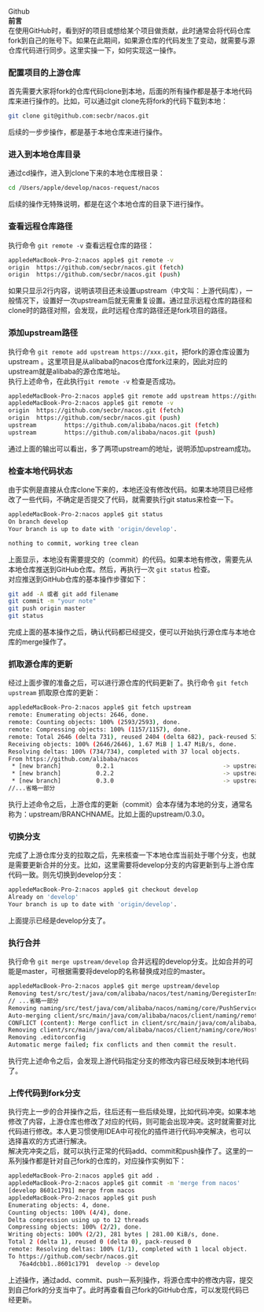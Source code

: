 Github<br />**前言**<br />在使用GitHub时，看到好的项目或想给某个项目做贡献，此时通常会将代码仓库fork到自己的账号下。如果在此期间，如果源仓库的代码发生了变动，就需要与源仓库代码进行同步。这里实操一下，如何实现这一操作。
<a name="wgmaV"></a>
### **配置项目的上游仓库**
首先需要大家将fork的仓库代码clone到本地，后面的所有操作都是基于本地代码库来进行操作的。比如，可以通过git clone先将fork的代码下载到本地：
```bash
git clone git@github.com:secbr/nacos.git
```
后续的一步步操作，都是基于本地仓库来进行操作。
<a name="uT5tD"></a>
### **进入到本地仓库目录**
通过cd操作，进入到clone下来的本地仓库根目录：
```bash
cd /Users/apple/develop/nacos-request/nacos
```
后续的操作无特殊说明，都是在这个本地仓库的目录下进行操作。
<a name="eZo8z"></a>
### **查看远程仓库路径**
执行命令 `git remote -v` 查看远程仓库的路径：
```bash
appledeMacBook-Pro-2:nacos apple$ git remote -v
origin  https://github.com/secbr/nacos.git (fetch)
origin  https://github.com/secbr/nacos.git (push)
```
如果只显示2行内容，说明该项目还未设置upstream（中文叫：上游代码库），一般情况下，设置好一次upstream后就无需重复设置。通过显示远程仓库的路径和clone时的路径对照，会发现，此时远程仓库的路径还是fork项目的路径。
<a name="zWobK"></a>
### **添加upstream路径**
执行命令 `git remote add upstream https://xxx.git`，把fork的源仓库设置为 upstream 。这里项目是从alibaba的nacos仓库fork过来的，因此对应的upstream就是alibaba的源仓库地址。<br />执行上述命令，在此执行`git remote -v` 检查是否成功。
```bash
appledeMacBook-Pro-2:nacos apple$ git remote add upstream https://github.com/alibaba/nacos.git
appledeMacBook-Pro-2:nacos apple$ git remote -v
origin  https://github.com/secbr/nacos.git (fetch)
origin  https://github.com/secbr/nacos.git (push)
upstream        https://github.com/alibaba/nacos.git (fetch)
upstream        https://github.com/alibaba/nacos.git (push)
```
通过上面的输出可以看出，多了两项upstream的地址，说明添加upstream成功。
<a name="yXwfb"></a>
### **检查本地代码状态**
由于实例是直接从仓库clone下来的，本地还没有修改代码。如果本地项目已经修改了一些代码，不确定是否提交了代码，就需要执行git status来检查一下。
```bash
appledeMacBook-Pro-2:nacos apple$ git status
On branch develop
Your branch is up to date with 'origin/develop'.

nothing to commit, working tree clean
```
上面显示，本地没有需要提交的（commit）的代码。如果本地有修改，需要先从本地仓库推送到GitHub仓库。然后，再执行一次 `git status` 检查。<br />对应推送到GitHub仓库的基本操作步骤如下：
```bash
git add -A 或者 git add filename
git commit -m "your note"
git push origin master
git status
```
完成上面的基本操作之后，确认代码都已经提交，便可以开始执行源仓库与本地仓库的merge操作了。
<a name="syicO"></a>
### **抓取源仓库的更新**
经过上面步骤的准备之后，可以进行源仓库的代码更新了。执行命令 `git fetch upstream` 抓取原仓库的更新：
```bash
appledeMacBook-Pro-2:nacos apple$ git fetch upstream
remote: Enumerating objects: 2646, done.
remote: Counting objects: 100% (2593/2593), done.
remote: Compressing objects: 100% (1157/1157), done.
remote: Total 2646 (delta 731), reused 2404 (delta 682), pack-reused 53
Receiving objects: 100% (2646/2646), 1.67 MiB | 1.47 MiB/s, done.
Resolving deltas: 100% (734/734), completed with 37 local objects.
From https://github.com/alibaba/nacos
 * [new branch]          0.2.1                               -> upstream/0.2.1
 * [new branch]          0.2.2                               -> upstream/0.2.2
 * [new branch]          0.3.0                               -> upstream/0.3.0
//...省略一部分
```
执行上述命令之后，上游仓库的更新（commit）会本存储为本地的分支，通常名称为：upstream/BRANCHNAME。比如上面的upstream/0.3.0。
<a name="HlkpH"></a>
### **切换分支**
完成了上游仓库分支的拉取之后，先来核查一下本地仓库当前处于哪个分支，也就是需要更新合并的分支。比如，这里需要将develop分支的内容更新到与上游仓库代码一致。则先切换到develop分支：
```bash
appledeMacBook-Pro-2:nacos apple$ git checkout develop
Already on 'develop'
Your branch is up to date with 'origin/develop'.
```
上面提示已经是develop分支了。
<a name="xbkLx"></a>
### **执行合并**
执行命令 `git merge upstream/develop` 合并远程的develop分支。比如合并的可能是master，可根据需要将develop的名称替换成对应的master。
```bash
appledeMacBook-Pro-2:nacos apple$ git merge upstream/develop
Removing test/src/test/java/com/alibaba/nacos/test/naming/DeregisterInstance_ITCase.java
// ...省略一部分
Removing naming/src/test/java/com/alibaba/nacos/naming/core/PushServiceTest.java
Auto-merging client/src/main/java/com/alibaba/nacos/client/naming/remote/http/NamingHttpClientProxy.java
CONFLICT (content): Merge conflict in client/src/main/java/com/alibaba/nacos/client/naming/remote/http/NamingHttpClientProxy.java
Removing client/src/main/java/com/alibaba/nacos/client/naming/core/HostReactor.java
Removing .editorconfig
Automatic merge failed; fix conflicts and then commit the result.
```
执行完上述命令之后，会发现上游代码指定分支的修改内容已经反映到本地代码了。
<a name="Le0fH"></a>
### **上传代码到fork分支**
执行完上一步的合并操作之后，往后还有一些后续处理，比如代码冲突。如果本地修改了内容，上游仓库也修改了对应的代码，则可能会出现冲突。这时就需要对比代码进行修改。本人更习惯使用IDEA中可视化的插件进行代码冲突解决，也可以选择喜欢的方式进行解决。<br />解决完冲突之后，就可以执行正常的代码add、commit和push操作了。这里的一系列操作都是针对自己fork的仓库的，对应操作实例如下：
```bash
appledeMacBook-Pro-2:nacos apple$ git add .
appledeMacBook-Pro-2:nacos apple$ git commit -m 'merge from nacos'
[develop 8601c1791] merge from nacos 
appledeMacBook-Pro-2:nacos apple$ git push
Enumerating objects: 4, done.
Counting objects: 100% (4/4), done.
Delta compression using up to 12 threads
Compressing objects: 100% (2/2), done.
Writing objects: 100% (2/2), 281 bytes | 281.00 KiB/s, done.
Total 2 (delta 1), reused 0 (delta 0), pack-reused 0
remote: Resolving deltas: 100% (1/1), completed with 1 local object.
To https://github.com/secbr/nacos.git
   76a4dcbb1..8601c1791  develop -> develop
```
上述操作，通过add、commit、push一系列操作，将源仓库中的修改内容，提交到自己fork的分支当中了。此时再查看自己fork的GitHub仓库，可以发现代码已经更新。

